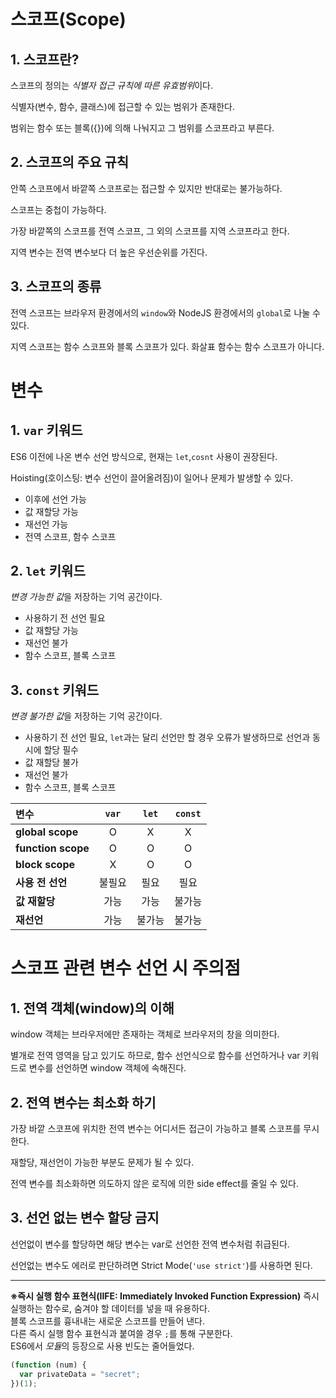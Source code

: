 # 스코프(Scope)

## 1. 스코프란?

스코프의 정의는 *식별자 접근 규칙에 따른 유효범위*이다.

식별자(변수, 함수, 클래스)에 접근할 수 있는 범위가 존재한다.

범위는 함수 또는 블록({})에 의해 나눠지고 그 범위를 스코프라고 부른다.

## 2. 스코프의 주요 규칙

안쪽 스코프에서 바깥쪽 스코프로는 접근할 수 있지만 반대로는 불가능하다.

스코프는 중첩이 가능하다.

가장 바깥쪽의 스코프를 전역 스코프, 그 외의 스코프를 지역 스코프라고 한다.

지역 변수는 전역 변수보다 더 높은 우선순위를 가진다.

## 3. 스코프의 종류

전역 스코프는 브라우저 환경에서의 `window`와 NodeJS 환경에서의 `global`로 나눌 수 있다.

지역 스코프는 함수 스코프와 블록 스코프가 있다. 화살표 함수는 함수 스코프가 아니다.

# 변수

## 1. `var` 키워드

ES6 이전에 나온 변수 선언 방식으로, 현재는 `let`,`cosnt` 사용이 권장된다.

Hoisting(호이스팅: 변수 선언이 끌어올려짐)이 일어나 문제가 발생할 수 있다.

- 이후에 선언 가능
- 값 재할당 가능
- 재선언 가능
- 전역 스코프, 함수 스코프

## 2. `let` 키워드

*변경 가능한 값*을 저장하는 기억 공간이다.

- 사용하기 전 선언 필요
- 값 재할당 가능
- 재선언 불가
- 함수 스코프, 블록 스코프

## 3. `const` 키워드

*변경 불가한 값*을 저장하는 기억 공간이다.

- 사용하기 전 선언 필요, `let`과는 달리 선언만 할 경우 오류가 발생하므로 선언과 동시에 할당 필수
- 값 재할당 불가
- 재선언 불가
- 함수 스코프, 블록 스코프

| **변수**           | **`var`** | **`let`** | **`const`** |
| :----------------- | :-------: | :-------: | :---------: |
| **global scope**   |     O     |     X     |      X      |
| **function scope** |     O     |     O     |      O      |
| **block scope**    |     X     |     O     |      O      |
| **사용 전 선언**   |  불필요   |   필요    |    필요     |
| **값 재할당**      |   가능    |   가능    |   불가능    |
| **재선언**         |   가능    |  불가능   |   불가능    |

# 스코프 관련 변수 선언 시 주의점

## 1. 전역 객체(window)의 이해

window 객체는 브라우저에만 존재하는 객체로 브라우저의 창을 의미한다.

별개로 전역 영역을 담고 있기도 하므로, 함수 선언식으로 함수를 선언하거나 var 키워드로 변수를 선언하면 window 객체에 속해진다.

## 2. 전역 변수는 최소화 하기

가장 바깥 스코프에 위치한 전역 변수는 어디서든 접근이 가능하고 블록 스코프를 무시한다.

재할당, 재선언이 가능한 부분도 문제가 될 수 있다.

전역 변수를 최소화하면 의도하지 않은 로직에 의한 side effect를 줄일 수 있다.

## 3. 선언 없는 변수 할당 금지

선언없이 변수를 할당하면 해당 변수는 var로 선언한 전역 변수처럼 취급된다.

선언없는 변수도 에러로 판단하려면 Strict Mode(`'use strict'`)를 사용하면 된다.

---

**※즉시 실행 함수 표현식(IIFE: Immediately Invoked Function Expression)**
즉시 실행하는 함수로, 숨겨야 할 데이터를 넣을 때 유용하다.  
블록 스코프를 흉내내는 새로운 스코프를 만들어 낸다.  
다른 즉시 실행 함수 표현식과 붙여쓸 경우 `;`를 통해 구분한다.  
ES6에서 *모듈*의 등장으로 사용 빈도는 줄어들었다.

```javascript
(function (num) {
  var privateData = "secret";
})(1);
```
